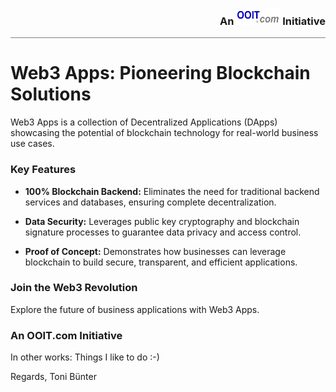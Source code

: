<div style="border-bottom: solid gray 1px;text-align:  right"><h3 style="alignment-baseline: center">An <img src="images/ooit-logo-300x100.png" alt="ooit logo" width="70" height="26"> Initiative</h3></div>

# Web3 Apps: Pioneering Blockchain Solutions

Web3 Apps is a collection of Decentralized Applications (DApps) showcasing the potential of blockchain technology for real-world business use cases.

### Key Features

* **100% Blockchain Backend:** Eliminates the need for traditional backend services and databases, ensuring complete decentralization.


* **Data Security:**  Leverages public key cryptography and blockchain signature processes to guarantee data privacy and access control.


* **Proof of Concept:**  Demonstrates how businesses can leverage blockchain to build secure, transparent, and efficient applications.

### Join the Web3 Revolution

Explore the future of business applications with Web3 Apps. 


### An OOIT.com Initiative

In other works: Things I like to do :-)

Regards, Toni Bünter
